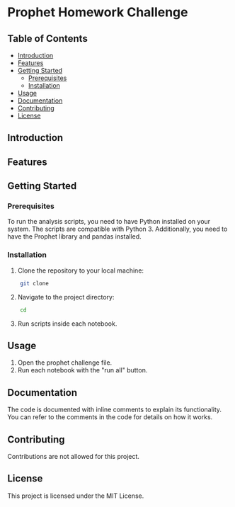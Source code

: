 # Prophet Homework Challenge

## Table of Contents

- [Introduction](#introduction)
- [Features](#features)
- [Getting Started](#getting-started)
  - [Prerequisites](#prerequisites)
  - [Installation](#installation)
- [Usage](#usage)
- [Documentation](#documentation)
- [Contributing](#contributing)
- [License](#license)

## Introduction

## Features

## Getting Started

### Prerequisites

To run the analysis scripts, you need to have Python installed on your system. The scripts are compatible with Python 3. Additionally, you need to have the Prophet library and pandas installed.

### Installation

1. Clone the repository to your local machine:

```bash
    git clone
```

2. Navigate to the project directory:

```bash
    cd
```

3. Run scripts inside each notebook.

## Usage

1. Open the prophet challenge file.
2. Run each notebook with the "run all" button.

## Documentation

The code is documented with inline comments to explain its functionality. You can refer to the comments in the code for details on how it works.

## Contributing

Contributions are not allowed for this project.

## License

This project is licensed under the MIT License.
